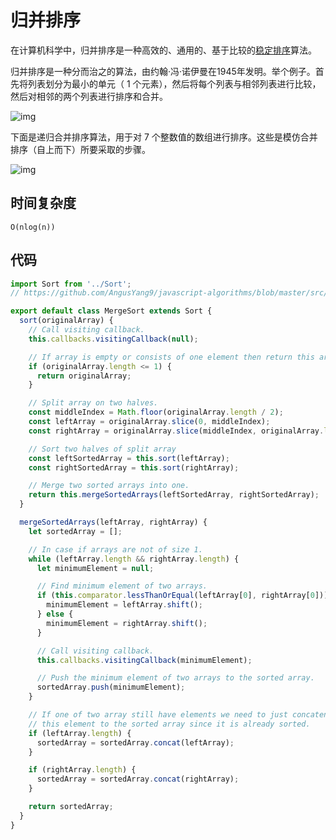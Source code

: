 # 归并排序

在计算机科学中，归并排序是一种高效的、通用的、基于比较的[稳定排序](https://baike.baidu.com/item/%E6%8E%92%E5%BA%8F%E7%AE%97%E6%B3%95%E7%A8%B3%E5%AE%9A%E6%80%A7)算法。

归并排序是一种分而治之的算法，由约翰·冯·诺伊曼在1945年发明。举个例子。首先将列表划分为最小的单元（ 1 个元素），然后将每个列表与相邻列表进行比较，然后对相邻的两个列表进行排序和合并。

![img](http://img.90paw.com/AngusYang9/2020-07-11%2021-32-52.gif)

下面是递归合并排序算法，用于对 7 个整数值的数组进行排序。这些是模仿合并排序（自上而下）所要采取的步骤。

![img](http://img.90paw.com/AngusYang9/2020-07-11%2021-59-10.png)

## 时间复杂度

`O(nlog(n))`

## 代码

```javascript
import Sort from '../Sort';
// https://github.com/AngusYang9/javascript-algorithms/blob/master/src/algorithms/sorting/Sort.js

export default class MergeSort extends Sort {
  sort(originalArray) {
    // Call visiting callback.
    this.callbacks.visitingCallback(null);

    // If array is empty or consists of one element then return this array since it is sorted.
    if (originalArray.length <= 1) {
      return originalArray;
    }

    // Split array on two halves.
    const middleIndex = Math.floor(originalArray.length / 2);
    const leftArray = originalArray.slice(0, middleIndex);
    const rightArray = originalArray.slice(middleIndex, originalArray.length);

    // Sort two halves of split array
    const leftSortedArray = this.sort(leftArray);
    const rightSortedArray = this.sort(rightArray);

    // Merge two sorted arrays into one.
    return this.mergeSortedArrays(leftSortedArray, rightSortedArray);
  }

  mergeSortedArrays(leftArray, rightArray) {
    let sortedArray = [];

    // In case if arrays are not of size 1.
    while (leftArray.length && rightArray.length) {
      let minimumElement = null;

      // Find minimum element of two arrays.
      if (this.comparator.lessThanOrEqual(leftArray[0], rightArray[0])) {
        minimumElement = leftArray.shift();
      } else {
        minimumElement = rightArray.shift();
      }

      // Call visiting callback.
      this.callbacks.visitingCallback(minimumElement);

      // Push the minimum element of two arrays to the sorted array.
      sortedArray.push(minimumElement);
    }

    // If one of two array still have elements we need to just concatenate
    // this element to the sorted array since it is already sorted.
    if (leftArray.length) {
      sortedArray = sortedArray.concat(leftArray);
    }

    if (rightArray.length) {
      sortedArray = sortedArray.concat(rightArray);
    }

    return sortedArray;
  }
}
```

